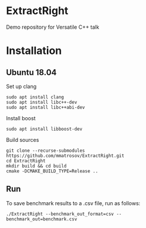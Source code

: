 # ExtractRight
Demo repository for Versatile C++ talk

# Installation

## Ubuntu 18.04

Set up clang

    sudo apt install clang
    sudo apt install libc++-dev
    sudo apt install libc++abi-dev

Install boost

    sudo apt install libboost-dev

Build sources

    git clone --recurse-submodules https://github.com/mmatrosov/ExtractRight.git
    cd ExtractRight
    mkdir build && cd build
    cmake -DCMAKE_BUILD_TYPE=Release ..

## Run

To save benchmark results to a .csv file, run as follows:

    ./ExtractRight --benchmark_out_format=csv --benchmark_out=benchmark.csv
